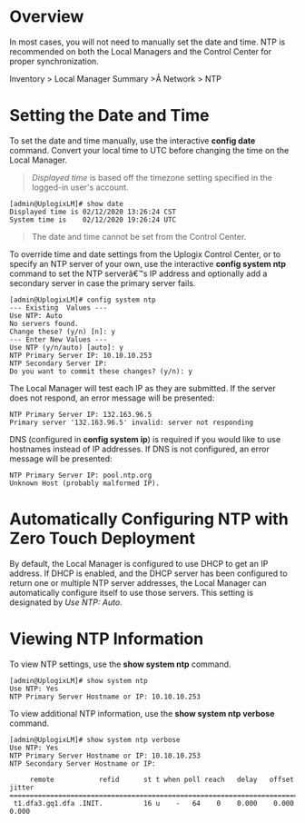 # Overview
In most cases, you will not need to manually set the date and time. NTP is recommended on both the Local Managers and the Control Center for proper synchronization.

<div class='ucc' />Inventory > Local Manager Summary >Â Network > NTP</div>

# Setting the Date and Time

To set the date and time manually, use the interactive **config date** command. Convert your local time to UTC before changing the time on the Local Manager.

> *Displayed time* is based off the timezone setting specified in the logged-in user's account.

```
[admin@UplogixLM]# show date
Displayed time is 02/12/2020 13:26:24 CST
System time is    02/12/2020 19:26:24 UTC
```

> The date and time cannot be set from the Control Center.

To override time and date settings from the Uplogix Control Center, or to specify an NTP server of your own, use the interactive **config system ntp** command to set the NTP serverâ€™s IP address and optionally add a secondary server in case the primary server fails. 

```
[admin@UplogixLM]# config system ntp
--- Existing  Values ---
Use NTP: Auto
No servers found.
Change these? (y/n) [n]: y
--- Enter New Values ---
Use NTP (y/n/auto) [auto]: y
NTP Primary Server IP: 10.10.10.253
NTP Secondary Server IP: 
Do you want to commit these changes? (y/n): y
```

The Local Manager will test each IP as they are submitted. If the server does not respond, an error message will be presented:

```
NTP Primary Server IP: 132.163.96.5
Primary server '132.163.96.5' invalid: server not responding
```

DNS (configured in **config system ip**) is required if you would like to use hostnames instead of IP addresses. If DNS is not configured, an error message will be presented:

```
NTP Primary Server IP: pool.ntp.org
Unknown Host (probably malformed IP).
```

# Automatically Configuring NTP with Zero Touch Deployment

By default, the Local Manager is configured to use DHCP to get an IP address. If DHCP is enabled, and the DHCP server has been configured to return one or multiple NTP server addresses, the Local Manager can automatically configure itself to use those servers. This setting is designated by *Use NTP: Auto*.

# Viewing NTP Information

To view NTP settings, use the **show system ntp** command.

```
[admin@UplogixLM]# show system ntp
Use NTP: Yes
NTP Primary Server Hostname or IP: 10.10.10.253
```

To view additional NTP information, use the **show system ntp verbose** command.

```
[admin@UplogixLM]# show system ntp verbose
Use NTP: Yes
NTP Primary Server Hostname or IP: 10.10.10.253
NTP Secondary Server Hostname or IP: 

     remote           refid      st t when poll reach   delay   offset  jitter
==============================================================================
 t1.dfa3.gq1.dfa .INIT.          16 u    -   64    0    0.000    0.000   0.000
```